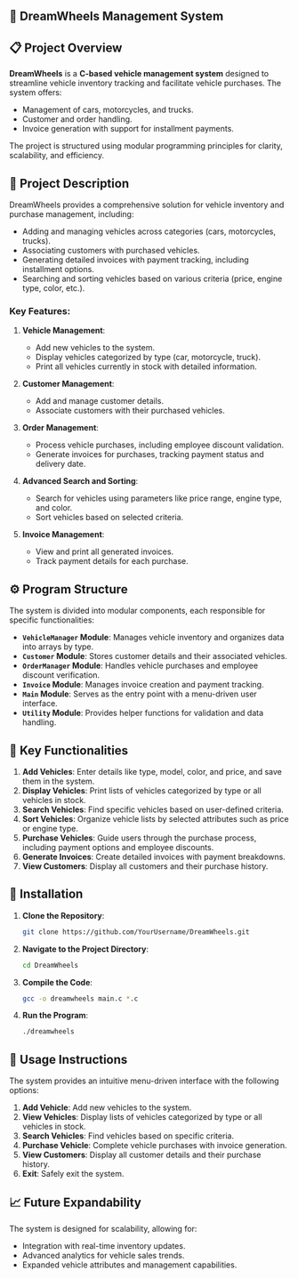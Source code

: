 ## 🚗 DreamWheels Management System  

## 📋 Project Overview  
**DreamWheels** is a **C-based vehicle management system** designed to streamline vehicle inventory tracking and facilitate vehicle purchases. The system offers:  
- Management of cars, motorcycles, and trucks.  
- Customer and order handling.  
- Invoice generation with support for installment payments.  

The project is structured using modular programming principles for clarity, scalability, and efficiency.  

## 📄 Project Description  
DreamWheels provides a comprehensive solution for vehicle inventory and purchase management, including:  
- Adding and managing vehicles across categories (cars, motorcycles, trucks).  
- Associating customers with purchased vehicles.  
- Generating detailed invoices with payment tracking, including installment options.  
- Searching and sorting vehicles based on various criteria (price, engine type, color, etc.).  

### Key Features:  
1. **Vehicle Management**:  
   - Add new vehicles to the system.  
   - Display vehicles categorized by type (car, motorcycle, truck).  
   - Print all vehicles currently in stock with detailed information.  

2. **Customer Management**:  
   - Add and manage customer details.  
   - Associate customers with their purchased vehicles.  

3. **Order Management**:  
   - Process vehicle purchases, including employee discount validation.  
   - Generate invoices for purchases, tracking payment status and delivery date.  

4. **Advanced Search and Sorting**:  
   - Search for vehicles using parameters like price range, engine type, and color.  
   - Sort vehicles based on selected criteria.  

5. **Invoice Management**:  
   - View and print all generated invoices.  
   - Track payment details for each purchase.  

## ⚙️ Program Structure  
The system is divided into modular components, each responsible for specific functionalities:  
- **`VehicleManager` Module**: Manages vehicle inventory and organizes data into arrays by type.  
- **`Customer` Module**: Stores customer details and their associated vehicles.  
- **`OrderManager` Module**: Handles vehicle purchases and employee discount verification.  
- **`Invoice` Module**: Manages invoice creation and payment tracking.  
- **`Main` Module**: Serves as the entry point with a menu-driven user interface.  
- **`Utility` Module**: Provides helper functions for validation and data handling.  

## 🏦 Key Functionalities  
1. **Add Vehicles**: Enter details like type, model, color, and price, and save them in the system.  
2. **Display Vehicles**: Print lists of vehicles categorized by type or all vehicles in stock.  
3. **Search Vehicles**: Find specific vehicles based on user-defined criteria.  
4. **Sort Vehicles**: Organize vehicle lists by selected attributes such as price or engine type.  
5. **Purchase Vehicles**: Guide users through the purchase process, including payment options and employee discounts.  
6. **Generate Invoices**: Create detailed invoices with payment breakdowns.  
7. **View Customers**: Display all customers and their purchase history.  

## 🚀 Installation  
1. **Clone the Repository**:  
   ```bash  
   git clone https://github.com/YourUsername/DreamWheels.git  
   ```  

2. **Navigate to the Project Directory**:  
   ```bash  
   cd DreamWheels  
   ```  

3. **Compile the Code**:  
   ```bash  
   gcc -o dreamwheels main.c *.c  
   ```  

4. **Run the Program**:  
   ```bash  
   ./dreamwheels  
   ```  

## 🚀 Usage Instructions  
The system provides an intuitive menu-driven interface with the following options:  
1. **Add Vehicle**: Add new vehicles to the system.  
2. **View Vehicles**: Display lists of vehicles categorized by type or all vehicles in stock.  
3. **Search Vehicles**: Find vehicles based on specific criteria.  
4. **Purchase Vehicle**: Complete vehicle purchases with invoice generation.  
5. **View Customers**: Display all customer details and their purchase history.  
6. **Exit**: Safely exit the system.  

## 📈 Future Expandability  
The system is designed for scalability, allowing for:  
- Integration with real-time inventory updates.  
- Advanced analytics for vehicle sales trends.  
- Expanded vehicle attributes and management capabilities.  

